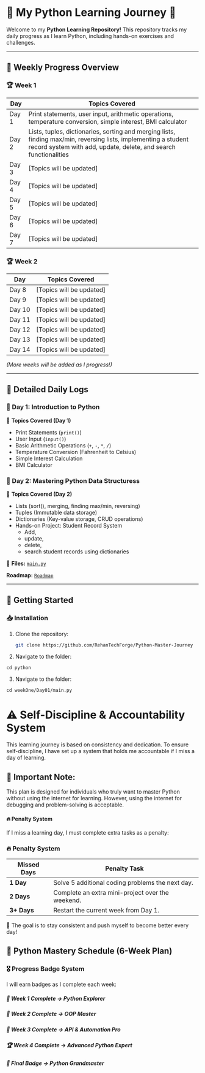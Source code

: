 # 🚀 My Python Learning Journey 🐍

Welcome to my **Python Learning Repository!** This repository tracks my daily progress as I learn Python, including hands-on exercises and challenges.

---

## 📅 Weekly Progress Overview

### 🏆 Week 1

| Day   | Topics Covered                                                                                                                                                                      |
| ----- | ----------------------------------------------------------------------------------------------------------------------------------------------------------------------------------- |
| Day 1 | Print statements, user input, arithmetic operations, temperature conversion, simple interest, BMI calculator                                                                        |
| Day 2 | Lists, tuples, dictionaries, sorting and merging lists, finding max/min, reversing lists, implementing a student record system with add, update, delete, and search functionalities |
| Day 3 | [Topics will be updated]                                                                                                                                                            |
| Day 4 | [Topics will be updated]                                                                                                                                                            |
| Day 5 | [Topics will be updated]                                                                                                                                                            |
| Day 6 | [Topics will be updated]                                                                                                                                                            |
| Day 7 | [Topics will be updated]                                                                                                                                                            |

### 🏆 Week 2

| Day    | Topics Covered           |
| ------ | ------------------------ |
| Day 8  | [Topics will be updated] |
| Day 9  | [Topics will be updated] |
| Day 10 | [Topics will be updated] |
| Day 11 | [Topics will be updated] |
| Day 12 | [Topics will be updated] |
| Day 13 | [Topics will be updated] |
| Day 14 | [Topics will be updated] |

_(More weeks will be added as I progress!)_

---

## 📌 Detailed Daily Logs

### 📝 Day 1: Introduction to Python

📌 **Topics Covered (Day 1)**

- Print Statements (`print()`)
- User Input (`input()`)
- Basic Arithmetic Operations (`+`, `-`, `*`, `/`)
- Temperature Conversion (Fahrenheit to Celsius)
- Simple Interest Calculation
- BMI Calculator

### 📝 Day 2: Mastering Python Data Structuress

📌 **Topics Covered (Day 2)**

- Lists (sort(), merging, finding max/min, reversing)
- Tuples (Immutable data storage)
- Dictionaries (Key-value storage, CRUD operations)
- Hands-on Project: Student Record System
   - Add, 
   - update, 
   - delete,
   - search student records using dictionaries


📂 **Files:** [`main.py`](./weekOne/Day01/main.py)

**Roadmap:** [`Roadmap`](https://chatgpt.com/canvas/shared/67af20fddf9c81919ebb6765e61f237b)

---

## 🚀 Getting Started

### 📥 Installation

1. Clone the repository:
   ```sh
   git clone https://github.com/RehanTechForge/Python-Master-Journey
   ```
2. Navigate to the folder:

```
cd python
```

3. Navigate to the folder:

```
cd weekOne/Day01/main.py
```

# ⚠️ Self-Discipline & Accountability System

This learning journey is based on consistency and dedication. To ensure self-discipline, I have set up a system that holds me accountable if I miss a day of learning.

## 📢 Important Note:

This plan is designed for individuals who truly want to master Python without using the internet for learning. However, using the internet for debugging and problem-solving is acceptable.

#### 🔥 Penalty System

If I miss a learning day, I must complete extra tasks as a penalty:

### 🔥 Penalty System

| Missed Days | Penalty Task                                     |
| ----------- | ------------------------------------------------ |
| **1 Day**   | Solve 5 additional coding problems the next day. |
| **2 Days**  | Complete an extra mini-project over the weekend. |
| **3+ Days** | Restart the current week from Day 1.             |

🚀 The goal is to stay consistent and push myself to become better every day!

## 🏅 Python Mastery Schedule (6-Week Plan)

### 🎖 Progress Badge System

I will earn badges as I complete each week:

##### 🥉 Week 1 Complete → Python Explorer

##### 🥈 Week 2 Complete → OOP Master

##### 🏅 Week 3 Complete → API & Automation Pro

##### 🏆 Week 4 Complete → Advanced Python Expert

##### 🚀 Final Badge → Python Grandmaster
